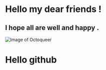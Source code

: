 # Hello my dear friends !
## I hope all are well and happy .

![Image of Octoqueer](https://octodex.github.com/images/Octoqueer.png)
<html>
  <body>
    <h1>
      Hello github
    </h1>
  </body>
</html>
